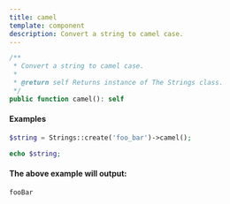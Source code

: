 ```yaml
---
title: camel
template: component
description: Convert a string to camel case.
---
```


```php
/**
 * Convert a string to camel case.
 *
 * @return self Returns instance of The Strings class.
 */
public function camel(): self
```

#### Examples

```php
$string = Strings::create('foo_bar')->camel();

echo $string;
```

#### The above example will output:

```text
fooBar
```
